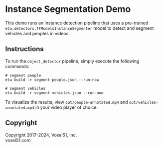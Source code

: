 # Instance Segmentation Demo

This demo runs an instance detection pipeline that uses a pre-trained
`eta.detectors.TFModelsInstanceSegmenter` model to detect and segment vehicles
and peoples in videos.

## Instructions

To run the `object_detector` pipeline, simply execute the following commands:

```
# segment people
eta build -r segment-people.json --run-now

# segment vehicles
eta build -r segment-vehicles.json --run-now
```

To visualize the results, view `out/people-annotated.mp4` and
`out/vehicles-annotated.mp4` in your video player of choice.

## Copyright

Copyright 2017-2024, Voxel51, Inc.<br> voxel51.com
